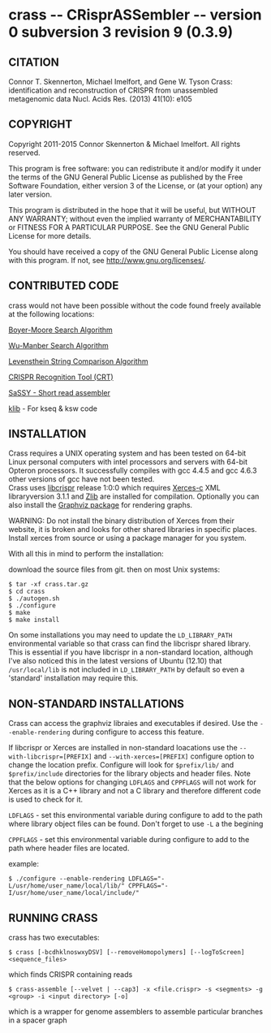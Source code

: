 crass -- CRisprASSembler -- version 0 subversion 3 revision 9 (0.3.9)
=======================================================================

CITATION
--------

Connor T. Skennerton, Michael Imelfort, and Gene W. Tyson
Crass: identification and reconstruction of CRISPR from unassembled
metagenomic data Nucl. Acids Res. (2013) 41(10): e105


COPYRIGHT
---------

Copyright 2011-2015 Connor Skennerton & Michael Imelfort. All rights reserved. 

This program is free software: you can redistribute it and/or modify
it under the terms of the GNU General Public License as published by
the Free Software Foundation, either version 3 of the License, or
(at your option) any later version.

This program is distributed in the hope that it will be useful,
but WITHOUT ANY WARRANTY; without even the implied warranty of
MERCHANTABILITY or FITNESS FOR A PARTICULAR PURPOSE.  See the
GNU General Public License for more details.

You should have received a copy of the GNU General Public License
along with this program.  If not, see <http://www.gnu.org/licenses/>.


CONTRIBUTED CODE
----------------

crass would not have been possible without the code found freely available
at the following locations:

[Boyer-Moore Search Algorithm](http://dev-faqs.blogspot.com/2010/05/boyer-moore-algorithm.html)

[Wu-Manber Search Algorithm](http://www.oneunified.net/blog/2008/03/23/)

[Levensthein String Comparison Algorithm](http://www.merriampark.com/ldcpp.htm)

[CRISPR Recognition Tool (CRT)](http://www.room220.com/crt)

[SaSSY - Short read assembler](http://sassy.mikeimelfort.com)

[klib](http://github.com/attractivechaos/klib) - For kseq & ksw code


INSTALLATION
------------

Crass requires a UNIX operating system and has been tested on 64-bit Linux 
personal computers with intel processors and servers with 64-bit Opteron processors.
It successfully compiles with gcc 4.4.5 and gcc 4.6.3 other versions of gcc have not been tested.  
Crass uses [libcrispr](https://ctskennerton.github.com/libcrispr) release 1:0:0 which requires 
[Xerces-c](http://xerces.apache.org/) XML libraryversion 3.1.1 and [Zlib](www.zlib.net) 
are installed for compilation.  Optionally you can also install the [Graphviz package](www.graphviz.org) 
for rendering graphs.  

WARNING: Do not install the binary distribution of Xerces from their
website, it is broken and looks for other shared libraries in specific
places.  Install xerces from source or using a package manager for you
system.

With all this in mind to perform the installation:

download the source files from git.
then on most Unix systems:

    $ tar -xf crass.tar.gz
    $ cd crass
    $ ./autogen.sh
    $ ./configure
    $ make
    $ make install

On some installations you may need to update the `LD_LIBRARY_PATH`
environmental variable so that crass can find the libcrispr shared
library.  This is essential if you have libcrispr in a non-standard
location, although I've also noticed this in the latest versions of
Ubuntu (12.10) that `/usr/local/lib` is not included in
`LD_LIBRARY_PATH` by default so even a 'standard' installation may
require this.

NON-STANDARD INSTALLATIONS
--------------------------

Crass can access the graphviz libraies and executables if desired. Use the 
`--enable-rendering` during configure to access this feature.

If libcrispr or Xerces are installed in non-standard loacations use the `--with-libcrispr=[PREFIX]`
and  `--with-xerces=[PREFIX]` configure option to change the location prefix. Configure will look for 
`$prefix/lib/` and `$prefix/include` directories for the library objects and header files.  Note that the 
below options for changing `LDFLAGS` and `CPPFLAGS` will not work for Xerces as it is a C++ library and not a 
C library and therefore different code is used to check for it.   

`LDFLAGS` - set this environmental variable during configure to add to the path where library object files can be found. 
Don't forget to use `-L` a the begining

`CPPFLAGS` - set this environmental variable during configure to add to the path where header files are located.

example:

    $ ./configure --enable-rendering LDFLAGS="-L/usr/home/user_name/local/lib/" CPPFLAGS="-I/usr/home/user_name/local/include/" 

RUNNING CRASS
-------------

crass has two executables:

    $ crass [-bcdhklnoswxyDSV] [--removeHomopolymers] [--logToScreen] <sequence_files>

which finds CRISPR containing reads

    $ crass-assemble [--velvet | --cap3] -x <file.crispr> -s <segments> -g <group> -i <input directory> [-o]

which is a wrapper for genome assemblers to assemble particular branches in a spacer graph 



